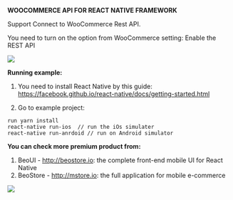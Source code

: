   **WOOCOMMERCE API FOR REACT NATIVE FRAMEWORK**

Support Connect to WooCommerce Rest API.

You need to turn on the option from WooCommerce setting: Enable the REST API

![](demo.gif)



**Running example:**

1. You need to install React Native by this guide: https://facebook.github.io/react-native/docs/getting-started.html

2. Go to example project:
```
run yarn install
react-native run-ios  // run the iOs simulater
react-native run-anrdoid // run on Android simulator
```

**You can check more premium product from:**
1. BeoUI - http://beostore.io: the complete front-end mobile UI for React Native
2. BeoStore - http://mstore.io: the full application for mobile e-commerce

![](demo-2.gif)
